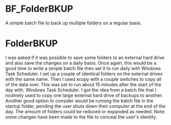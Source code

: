 # BF_FolderBKUP
A simple batch file to back up multiple folders on a regular basis.

# FolderBKUP
I was asked if it was possible to save some folders to an external hard drive and also save the changes on a daily basis.
Once again, this would be a good time to write a simple batch file then set it to run daily with Windows Task Scheduler.
I set up a couple of identical folders on the external drives with the same name. Then I used xcopy with a couple switches
to copy all of the data over. This was set to run about 15 minutes after the start of the day with, Windows Task Scheduler.
I got the idea from a batch file that I routinely used to copy one large external hard drive of backups to another. Another 
good option to consider would be running the batch file in the startup folder, pending the user shuts down their computer at 
the end of the day. The amount of folders could be reduced or expanded as needed. Note: some changes have been made to the file
to conceal the user's identity. 